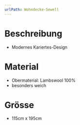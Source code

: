 ```yaml
---
urlPath: Wohndecke-Sewell
---
```


# Beschreibung

- Modernes Kariertes-Design

# Material

- Obermaterial: Lambswool 100%
- besonders weich

# Grösse

- 115cm x 195cm
